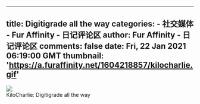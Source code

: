 
---
title: Digitigrade all the way
categories: 
    - 社交媒体
    - Fur Affinity - 日记评论区
author: Fur Affinity - 日记评论区
comments: false
date: Fri, 22 Jan 2021 06:19:00 GMT
thumbnail: 'https://a.furaffinity.net/1604218857/kilocharlie.gif'
---

<div>   
<img src="https://a.furaffinity.net/1604218857/kilocharlie.gif" referrerpolicy="no-referrer"> <br> KiloCharlie: Digitigrade all the way  
</div>
            